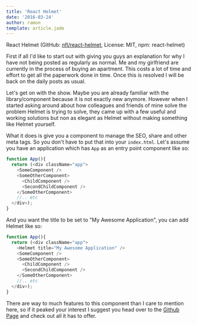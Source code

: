 ```yaml
---
title: 'React Helmet'
date: '2016-03-24'
author: ramon
template: article.jade
---
```


React Helmet (GitHub: [nfl/react-helmet](https://github.com/nfl/react-helmet), License: MIT, npm: react-helmet)

First if all I'd like to start out with giving you guys an explanation for why I have not being posted as regularly as normal.
Me and my girlfriend are currently in the process of buying an apartment. This costs a lot of time and effort to get all the paperwork done in time.
Once this is resolved I will be back on the daily posts as usual.

Let's get on with the show. Maybe you are already familiar with the library/component because it is not exactly new anymore.
However when I started asking around about how colleagues and friends of mine solve the problem Helmet is trying to solve, they came up with a few useful and working solutions but non as elegant as Helmet without making something like Helmet yourself.

What it does is give you a component to manage the SEO, share and other meta tags. So you don't have to put that into your `index.html`.
Let's assume you have an application which has `App` as an entry point component like so:

```javascript
function App(){
  return (<div className="app">
    <SomeComponent />
    <SomeOtherComponent>
      <ChildComponent />
      <SecondChildComponent />
    </SomeOtherComponent>
    //.. etc
  </div>);
}
```
And you want the title to be set to "My Awesome Application", you can add Helmet like so:

```javascript
function App(){
  return (<div className="app">
    <Helmet title="My Awesome Application" />
    <SomeComponent />
    <SomeOtherComponent>
      <ChildComponent />
      <SecondChildComponent />
    </SomeOtherComponent>
    //.. etc
  </div>);
}
```

There are way to much features to this component than I care to mention here, so if it peaked your interest I suggest you head over to the [Github Page](https://github.com/nfl/react-helmet) and check out all it has to offer.
